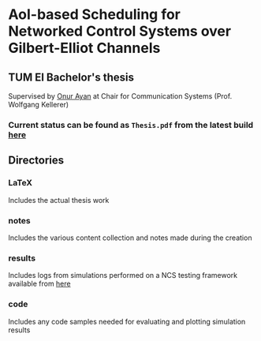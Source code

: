 AoI-based Scheduling for Networked Control Systems over Gilbert-Elliot Channels
===
## TUM EI Bachelor's thesis
Supervised by [Onur Ayan](https://www.ei.tum.de/lkn/team/mitarbeiter/ayan-onur/)
at Chair for Communication Systems (Prof. Wolfgang Kellerer)

### Current status can be found as `Thesis.pdf` from the latest build [here](https://github.com/heliumind/bsc-thesis/actions)

## Directories
### LaTeX
Includes the actual thesis work
### notes
Includes the various content collection and notes made during the creation
### results
Includes logs from simulations performed on a NCS testing framework available
from [here](https://github.com/oayan/finite_horizon_scheduling)
### code
Includes any code samples needed for evaluating and plotting simulation results
